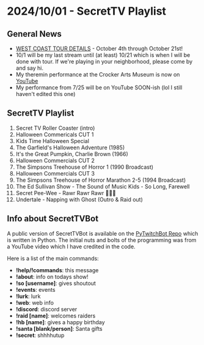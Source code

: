 # 2024/10/01 - SecretTV Playlist

## General News

- [WEST COAST TOUR DETAILS](https://andrewway.net/wp/2024-fall-tour-with-tv-ma/) - October 4th through October 21st!
- 10/1 will be my last stream until (at least) 10/21 which is when I will be done with tour.  If we're playing in your neighborhood, please come by and say hi.
- My theremin performance at the Crocker Arts Museum is now on [YouTube](https://youtu.be/ptiVbGhveMU?si=gCHdL-9A_WpCVhUW)
- My performance from 7/25 will be on YouTube SOON-ish (lol I still haven't edited this one)

## SecretTV Playlist

1. Secret TV Roller Coaster (intro)
2. Halloween Commericals CUT 1
3. Kids Time Halloween Special
4. The Garfield's Halloween Adventure (1985)
5. It's the Great Pumpkin, Charlie Brown (1966)
6. Halloween Commercials CUT 2
7. The Simpsons Treehouse of Horror 1 (1990 Broadcast)
8. Halloween Commercials CUT 3
9. The Simpsons Treehouse of Horror Marathon 2-5 (1994 Broadcast)
10. The Ed Sullivan Show - The Sound of Music Kids - So Long, Farewell
11. Secret Pee-Wee - Rawr Rawr Rawr 🐊🐊🐊
12. Undertale - Napping with Ghost (Outro & Raid out)


## Info about SecretTVBot

A public version of SecretTVBot is available on the [PyTwitchBot Repo](https://github.com/awbored/PyTwitchBot) which is written in Python.  The initial nuts and bolts of the programming was from a YouTube video which I have credited in the code.

Here is a list of the main commands:
- **!help/!commands**: this message
- **!about**: info on todays show!
- **!so [username]**: gives shoutout
- **!events**: events
- **!lurk**: lurk
- **!web**: web info
- **!discord**: discord server
- **!raid [name]**: welcomes raiders
- **!hb [name]**: gives a happy birthday
- **!santa [blank/person]**: Santa gifts
- **!secret**: shhhhutup
